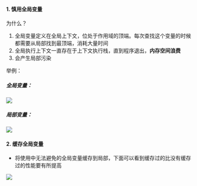 #### 1. 慎用全局变量

为什么？

1. 全局变量定义在全局上下文，位处于作用域的顶端。每次查找这个变量的时候都需要从局部找到最顶端，消耗大量时间
2. 全局执行上下文一直存在于上下文执行栈，直到程序退出，**内存空间浪费**
3. 会产生局部污染

举例：

##### 全局变量：

![](https://yushi0703.oss-cn-nanjing.aliyuncs.com/Blog/20230821210708.png)

##### 局部变量：

![](https://yushi0703.oss-cn-nanjing.aliyuncs.com/Blog/20230821210837.png)

#### 2. 缓存全局变量

- 将使用中无法避免的全局变量缓存到局部，下面可以看到缓存过的比没有缓存过的性能要有所提高

![](https://yushi0703.oss-cn-nanjing.aliyuncs.com/Blog/20230821212811.png)